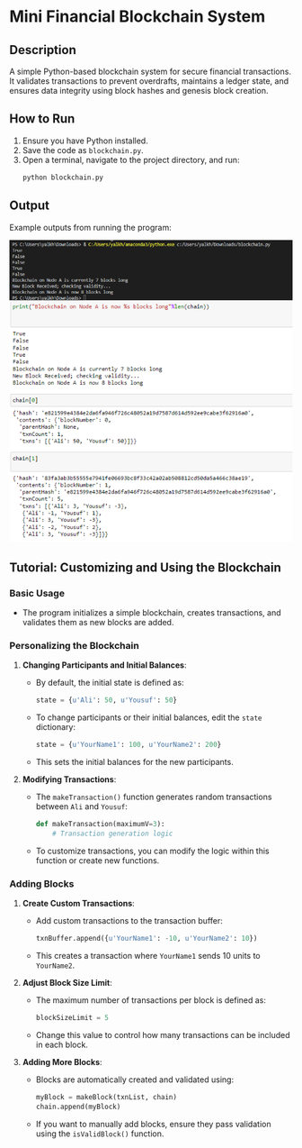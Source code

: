 # Mini Financial Blockchain System

## Description
A simple Python-based blockchain system for secure financial transactions. It validates transactions to prevent overdrafts, maintains a ledger state, and ensures data integrity using block hashes and genesis block creation.

## How to Run
1. Ensure you have Python installed.
2. Save the code as `blockchain.py`.
3. Open a terminal, navigate to the project directory, and run:
   ```bash
   python blockchain.py
   ```

## Output
Example outputs from running the program:

![Blockchain Output 1](output.png)
![Blockchain Output 2](output2.png)

## Tutorial: Customizing and Using the Blockchain

### Basic Usage
- The program initializes a simple blockchain, creates transactions, and validates them as new blocks are added.

### Personalizing the Blockchain
1. **Changing Participants and Initial Balances**:
   - By default, the initial state is defined as:
     ```python
     state = {u'Ali': 50, u'Yousuf': 50}
     ```
   - To change participants or their initial balances, edit the `state` dictionary:
     ```python
     state = {u'YourName1': 100, u'YourName2': 200}
     ```
   - This sets the initial balances for the new participants.

2. **Modifying Transactions**:
   - The `makeTransaction()` function generates random transactions between `Ali` and `Yousuf`:
     ```python
     def makeTransaction(maximumV=3):
         # Transaction generation logic
     ```
   - To customize transactions, you can modify the logic within this function or create new functions.

### Adding Blocks
1. **Create Custom Transactions**:
   - Add custom transactions to the transaction buffer:
     ```python
     txnBuffer.append({u'YourName1': -10, u'YourName2': 10})
     ```
   - This creates a transaction where `YourName1` sends 10 units to `YourName2`.

2. **Adjust Block Size Limit**:
   - The maximum number of transactions per block is defined as:
     ```python
     blockSizeLimit = 5
     ```
   - Change this value to control how many transactions can be included in each block.

3. **Adding More Blocks**:
   - Blocks are automatically created and validated using:
     ```python
     myBlock = makeBlock(txnList, chain)
     chain.append(myBlock)
     ```
   - If you want to manually add blocks, ensure they pass validation using the `isValidBlock()` function.
